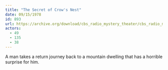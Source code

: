```yaml
---
title: "The Secret of Crow's Nest"
date: 09/15/1978
id: 893
url: https://archive.org/download/cbs_radio_mystery_theater/cbs_radio_mystery_theater-0851-0900.zip/cbs_radio_mystery_theater-0851-0900%2Fcbsrmt_0893_the_secret_of_crows_nest.mp3
actors:
  - 49
  - 135
  - 38
---
```

A man takes a return journey back to a mountain dwelling that has a horrible surprise for him.